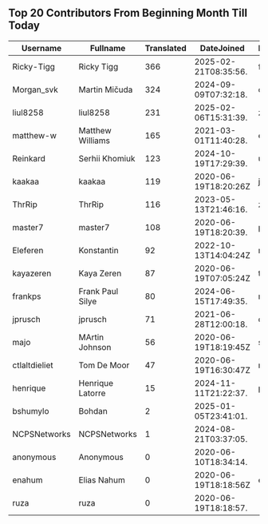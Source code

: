 ## Top 20 Contributors From Beginning Month Till Today ##
|Username|Fullname|Translated|DateJoined|Language|
|--------|--------|----------|----------|-------|
|Ricky-Tigg|Ricky Tigg|366|2025-02-21T08:35:56.|fi|
|Morgan_svk|Martin Mičuda|324|2024-09-09T07:32:18.|cs|
|liul8258|liul8258|231|2025-02-06T15:31:39.|zh_Hans|
|matthew-w|Matthew Williams|165|2021-03-01T11:40:28.|en_AU|
|Reinkard|Serhii Khomiuk|123|2024-10-19T17:29:39.|uk|
|kaakaa|kaakaa|119|2020-06-19T18:20:26Z|ja|
|ThrRip|ThrRip|116|2023-05-13T21:46:16.|zh_Hans|
|master7|master7|108|2020-06-19T18:20:39.|pl|
|Eleferen|Konstantin|92|2022-10-13T14:04:24Z|ru|
|kayazeren|Kaya Zeren|87|2020-06-19T07:05:24Z|tr|
|frankps|Frank Paul Silye|80|2024-06-15T17:49:35.|nb_NO|
|jprusch|jprusch|71|2021-06-28T12:00:18.|de|
|majo|MArtin Johnson|56|2020-06-19T18:19:45Z|sv|
|ctlaltdieliet|Tom De Moor|47|2020-06-19T16:30:47Z|nl|
|henrique|Henrique Latorre|15|2024-11-11T21:22:37.|pt_BR|
|bshumylo|Bohdan|2|2025-01-05T23:41:01.||
|NCPSNetworks|NCPSNetworks|1|2024-08-21T03:37:05.||
|anonymous|Anonymous|0|2020-06-10T18:34:14.||
|enahum|Elias  Nahum|0|2020-06-19T18:18:56Z|es|
|ruza|ruza|0|2020-06-19T18:18:57.||
